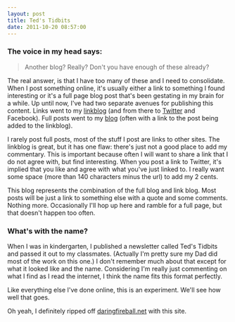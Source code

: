 ```yaml
---
layout: post
title: Ted's Tidbits
date: 2011-10-20 08:57:00
---
```


### The voice in my head says: ###
> Another blog?  Really?  Don't you have enough of these already?

The real answer, is that I have too many of these and I need to
consolidate.  When I post something online, it's usually either a link
to something I found interesting or it's a full page blog post that's
been gestating in my brain for a while.  Up until now, I've had two
separate avenues for publishing this content.  Links went to my
[linkblog][1] (and from there to [Twitter][2] and Facebook).  Full posts
went to my [blog][3] (often with a link to the post being added to the
linkblog).

I rarely post full posts, most of the stuff I post are links to other
sites.  The linkblog is great, but it has one flaw: there's just not a
good place to add my commentary.  This is important because often I will
want to share a link that I do not agree with, but find interesting.
When you post a link to Twitter, it's implied that you like and agree
with what you've just linked to.  I really want some space (more than
140 characters minus the url) to add my 2 cents.

This blog represents the combination of the full blog and link blog.
Most posts will be just a link to something else with a quote and some
comments.  Nothing more.  Occasionally I'll hop up here and ramble for
a full page, but that doesn't happen too often.

### What's with the name? ###

When I was in kindergarten, I published a newsletter called Ted's
Tidbits and passed it out to my classmates.  (Actually I'm pretty sure
my Dad did most of the work on this one.)  I don't remember much about
that except for what it looked like and the name.  Considering I'm
really just commenting on what I find as I read the internet, I think
the name fits this format perfectly.

Like everything else I've done online, this is an experiment.  We'll see
how well that goes.

Oh yeah, I definitely ripped off [daringfireball.net][4] with this site.

[1]: http://static.tedchoward.com/radio2/ted/linkblog.html
[2]: http://twitter.com/tedchoward
[3]: http://blog.tedchoward.com
[4]: http://daringfireball.net
